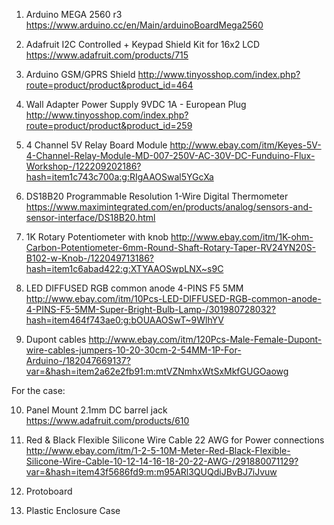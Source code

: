 1. Arduino MEGA 2560 r3
https://www.arduino.cc/en/Main/arduinoBoardMega2560

2. Adafruit I2C Controlled + Keypad Shield Kit for 16x2 LCD
https://www.adafruit.com/products/715

3. Arduino GSM/GPRS Shield
http://www.tinyosshop.com/index.php?route=product/product&product_id=464

4. Wall Adapter Power Supply 9VDC 1A - European Plug
http://www.tinyosshop.com/index.php?route=product/product&product_id=259

5. 4 Channel 5V Relay Board Module
http://www.ebay.com/itm/Keyes-5V-4-Channel-Relay-Module-MD-007-250V-AC-30V-DC-Funduino-Flux-Workshop-/122209202186?hash=item1c743c700a:g:RIgAAOSwal5YGcXa

6. DS18B20 Programmable Resolution 1-Wire Digital Thermometer
https://www.maximintegrated.com/en/products/analog/sensors-and-sensor-interface/DS18B20.html

7. 1K Rotary Potentiometer with knob
http://www.ebay.com/itm/1K-ohm-Carbon-Potentiometer-6mm-Round-Shaft-Rotary-Taper-RV24YN20S-B102-w-Knob-/122049713186?hash=item1c6abad422:g:XTYAAOSwpLNX~s9C

8. LED DIFFUSED RGB common anode 4-PINS F5 5MM
http://www.ebay.com/itm/10Pcs-LED-DIFFUSED-RGB-common-anode-4-PINS-F5-5MM-Super-Bright-Bulb-Lamp-/301980728032?hash=item464f743ae0:g:bOUAAOSwT~9WlhYV

9. Dupont cables
http://www.ebay.com/itm/120Pcs-Male-Female-Dupont-wire-cables-jumpers-10-20-30cm-2-54MM-1P-For-Arduino-/182047669137?var=&hash=item2a62e2fb91:m:mtVZNmhxWtSxMkfGUGOaowg



For the case:

10. Panel Mount 2.1mm DC barrel jack
https://www.adafruit.com/products/610

11. Red & Black Flexible Silicone Wire Cable 22 AWG for Power connections
http://www.ebay.com/itm/1-2-5-10M-Meter-Red-Black-Flexible-Silicone-Wire-Cable-10-12-14-16-18-20-22-AWG-/291880071129?var=&hash=item43f5686fd9:m:m95ARl3QUQdiJBvBJ7iJvuw

12. Protoboard

13. Plastic Enclosure Case


